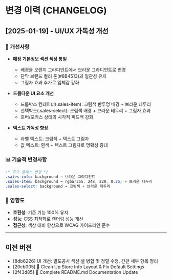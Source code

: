 # 변경 이력 (CHANGELOG)

## [2025-01-19] - UI/UX 가독성 개선

### 🎨 개선사항
- **매장 기본정보 섹션 색상 통일**
  - 배경을 오렌지 그라디언트에서 브라운 그라디언트로 변경
  - 단막 브랜드 컬러 톤(#8B4513)과 일관성 유지
  - 그림자 효과 추가로 입체감 강화

- **드롭다운 UI 요소 개선**
  - 드롭박스 컨테이너(.sales-item): 크림색 반투명 배경 + 브라운 테두리
  - 선택박스(.sales-select): 크림색 배경 + 브라운 테두리 + 그림자 효과
  - 호버/포커스 상태의 시각적 피드백 강화

- **텍스트 가독성 향상**
  - 라벨 텍스트: 크림색 + 텍스트 그림자
  - 값 텍스트: 흰색 + 텍스트 그림자로 명확성 증대

### 📊 기술적 변경사항
```css
/* 주요 클래스 변경 */
.sales-info: background → 브라운 그라디언트
.sales-item: background → rgba(255, 248, 220, 0.25) + 브라운 테두리
.sales-select: background → 크림색 + 브라운 테두리
```

### 🔄 영향도
- **호환성**: 기존 기능 100% 유지
- **성능**: CSS 최적화로 렌더링 성능 개선
- **접근성**: 색상 대비 향상으로 WCAG 가이드라인 준수

---

## 이전 버전
- [8db6226] UI 개선: 별도공사 섹션 셀 병합 및 정렬 수정, 간판 세부 항목 정리
- [20cb005] 🎨 Clean Up Store Info Layout & Fix Default Settings
- [2f43d85] 📝 Complete README.md Documentation Update